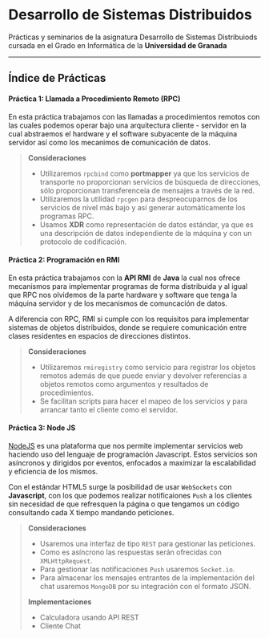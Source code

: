 Desarrollo de Sistemas Distribuidos
===================

Prácticas y seminarios de la asignatura Desarrollo de Sistemas Distribuiods cursada en el Grado en Informática de la **Universidad de Granada**

----------

Índice de Prácticas
-------------
#### Práctica 1: Llamada a Procedimiento Remoto (RPC)
En esta práctica trabajamos con las llamadas a procedimientos remotos con las cuales podemos operar bajo una arquitectura cliente - servidor en la cual abstraemos el hardware y el software subyacente de la máquina servidor así como los mecanimos de comunicación de datos.

> **Consideraciones**
> 
> - Utilizaremos `rpcbind` como **portmapper** ya que los servicios de transporte no proporcionan servicios de búsqueda de direcciones, sólo proporcionan transferenceia de mensajes a través de la red.
> - Utilizaremos la utilidad `rpcgen` para despreocuparnos de los servicios de nivel más bajo y así generar automáticamente los programas RPC.
> - Usamos **XDR** como representación de datos estándar, ya que es una descripción de datos independiente de la máquina y con un protocolo de codificación.

#### Práctica 2: Programación en RMI
En esta práctica trabajamos con la **API RMI** de **Java** la cual nos ofrece mecanismos para implementar programas de forma distribuida y al igual que RPC nos olvidemos de la parte hardware y software que tenga la máquina servidor y de los mecanismos de comuncación de datos.

A diferencia con RPC, RMI si cumple con los requisitos para implementar sistemas de objetos distribuidos, donde se requiere comunicación entre clases residentes en espacios de direcciones distintos.

> **Consideraciones**
> 
> - Utilizaremos `rmiregistry` como servicio para registrar los objetos remotos además de que puede enviar y devolver referencias a objetos remotos como argumentos y resultados de procedimientos.
> - Se facilitan scripts para hacer el mapeo de los servicios y para arrancar tanto el cliente como el servidor.

#### Práctica 3: Node JS
[NodeJS](http://nodejs.org) es una plataforma que nos permite implementar servicios web haciendo uso del lenguaje de programación Javascript. Estos servicios son asíncronos y dirigidos por eventos, enfocados a maximizar la escalabilidad y eficiencia de los mismos.

Con el estándar HTML5 surge la posibilidad de usar `WebSockets` con **Javascript**, con los que podemos realizar notificaiones `Push` a los clientes sin necesidad de que refresquen la página o que tengamos un código consultando cada X tiempo mandando peticiones.

> **Consideraciones**
> 
> - Usaremos una interfaz de tipo `REST` para gestionar las peticiones.
> - Como es asíncrono las respuestas serán ofrecidas con `XMLHttpRequest`.
> - Para gestionar las notificaciones `Push` usaremos `Socket.io`.
> - Para almacenar los mensajes entrantes de la implementación del chat usaremos `MongoDB` por su integración con el formato JSON.
> 
> **Implementaciones**
> - Calculadora usando API REST
> - Cliente Chat
